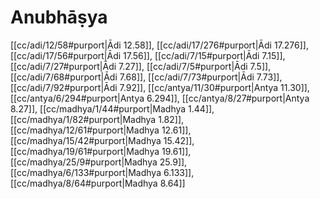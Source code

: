 # Anubhāṣya

[[cc/adi/12/58#purport|Ādi 12.58]], [[cc/adi/17/276#purport|Ādi 17.276]], [[cc/adi/17/56#purport|Ādi 17.56]], [[cc/adi/7/15#purport|Ādi 7.15]], [[cc/adi/7/27#purport|Ādi 7.27]], [[cc/adi/7/5#purport|Ādi 7.5]], [[cc/adi/7/68#purport|Ādi 7.68]], [[cc/adi/7/73#purport|Ādi 7.73]], [[cc/adi/7/92#purport|Ādi 7.92]], [[cc/antya/11/30#purport|Antya 11.30]], [[cc/antya/6/294#purport|Antya 6.294]], [[cc/antya/8/27#purport|Antya 8.27]], [[cc/madhya/1/44#purport|Madhya 1.44]], [[cc/madhya/1/82#purport|Madhya 1.82]], [[cc/madhya/12/61#purport|Madhya 12.61]], [[cc/madhya/15/42#purport|Madhya 15.42]], [[cc/madhya/19/61#purport|Madhya 19.61]], [[cc/madhya/25/9#purport|Madhya 25.9]], [[cc/madhya/6/133#purport|Madhya 6.133]], [[cc/madhya/8/64#purport|Madhya 8.64]]

